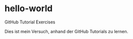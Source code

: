 # hello-world
GitHub Tutorial Exercises

Dies ist mein Versuch, anhand der GitHub Tutorials zu lernen.
